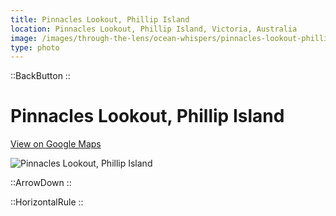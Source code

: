 ```yaml
---
title: Pinnacles Lookout, Phillip Island
location: Pinnacles Lookout, Phillip Island, Victoria, Australia
image: /images/through-the-lens/ocean-whispers/pinnacles-lookout-phillip-island.jpg
type: photo
---
```


::BackButton
::

# Pinnacles Lookout, Phillip Island

<a href="https://www.google.com/maps/search/?api=1&query=Pinnacles+Lookout,+Phillip+Island,+Victoria,+Australia" target="_blank" rel="noopener noreferrer">View on Google Maps</a>

![Pinnacles Lookout, Phillip Island](/images/through-the-lens/ocean-whispers/pinnacles-lookout-phillip-island.jpg)

<div class="mb-8"></div>

::ArrowDown
::

<div class="mb-8"></div>

::HorizontalRule
::
